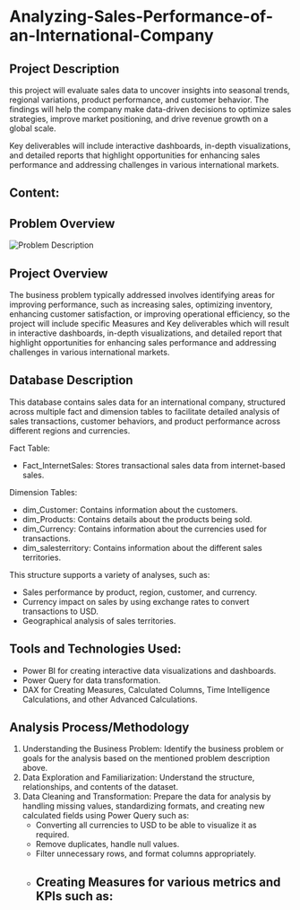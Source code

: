 # Analyzing-Sales-Performance-of-an-International-Company

## Project Description

this project will evaluate sales data to uncover insights into seasonal trends, regional variations, product performance, and customer behavior. The findings will help the company make data-driven decisions to optimize sales strategies, improve market positioning, and drive revenue growth on a global scale.

Key deliverables will include interactive dashboards, in-depth visualizations, and detailed reports that highlight opportunities for enhancing sales performance and addressing challenges in various international markets.

## Content:





## Problem Overview

![Problem Description](https://github.com/user-attachments/assets/220707b5-eb44-48e8-82fd-250bcdc19c47)


## Project Overview

The business problem typically addressed involves identifying areas for improving performance, such as increasing sales, optimizing inventory, enhancing customer satisfaction, or improving operational efficiency, so the project will include specific Measures and Key deliverables which will result in interactive dashboards, in-depth visualizations, and detailed report that highlight opportunities for enhancing sales performance and addressing challenges in various international markets.

## Database Description

This database contains sales data for an international company, structured across multiple fact and dimension tables to facilitate detailed analysis of sales transactions, customer behaviors, and product performance across different regions and currencies.

Fact Table: 
  - Fact_InternetSales: Stores transactional sales data from internet-based sales.

Dimension Tables:
  - dim_Customer: Contains information about the customers.
  - dim_Products: Contains details about the products being sold.
  - dim_Currency: Contains information about the currencies used for transactions.
  - dim_salesterritory: Contains information about the different sales territories.

This structure supports a variety of analyses, such as:

- Sales performance by product, region, customer, and currency.
- Currency impact on sales by using exchange rates to convert transactions to USD.
- Geographical analysis of sales territories.

## Tools and Technologies Used:

- Power BI for creating interactive data visualizations and dashboards.
- Power Query for data transformation.
- DAX for Creating Measures, Calculated Columns, Time Intelligence Calculations, and other Advanced Calculations.

## Analysis Process/Methodology

1) Understanding the Business Problem: Identify the business problem or goals for the analysis based on the mentioned problem description above.
2) Data Exploration and Familiarization: Understand the structure, relationships, and contents of the dataset.
3) Data Cleaning and Transformation: Prepare the data for analysis by handling missing values, standardizing formats, and creating new calculated fields using Power Query such as:
    - Converting all currencies to USD to be able to visualize it as required.
    - Remove duplicates, handle null values.
    - Filter unnecessary rows, and format columns appropriately.
    - Creating Measures for various metrics and KPIs such as:
        - 


